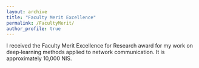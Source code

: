 ```yaml
---
layout: archive
title: "Faculty Merit Excellence"
permalink: /FacultyMerit/
author_profile: true
---
```


I received the Faculty Merit Excellence for Research award for my work on deep‐learning methods applied to network communication. It is approximately 10,000 NIS. 